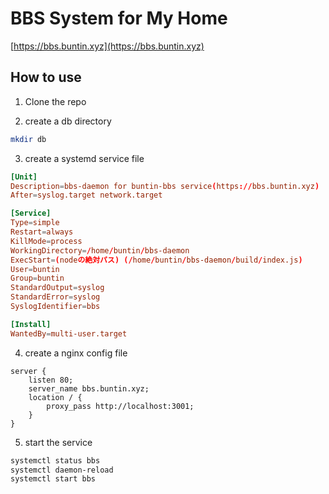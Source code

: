 # BBS System for My Home

[https://bbs.buntin.xyz](https://bbs.buntin.xyz)

## How to use

1. Clone the repo

2. create a db directory

```bash
mkdir db
```

3. create a systemd service file

```toml
[Unit]
Description=bbs-daemon for buntin-bbs service(https://bbs.buntin.xyz)
After=syslog.target network.target

[Service]
Type=simple
Restart=always
KillMode=process
WorkingDirectory=/home/buntin/bbs-daemon
ExecStart=(nodeの絶対パス) (/home/buntin/bbs-daemon/build/index.js)
User=buntin
Group=buntin
StandardOutput=syslog
StandardError=syslog
SyslogIdentifier=bbs

[Install]
WantedBy=multi-user.target
```

4. create a nginx config file

```nginx
server {
    listen 80;
    server_name bbs.buntin.xyz;
    location / {
        proxy_pass http://localhost:3001;
    }
}
```

5. start the service

```bash
systemctl status bbs
systemctl daemon-reload
systemctl start bbs
```
